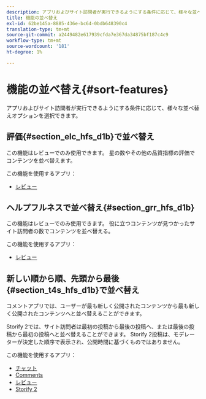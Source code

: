 ```yaml
---
description: アプリおよびサイト訪問者が実行できるようにする条件に応じて、様々な並べ替えオプションを選択できます。
title: 機能の並べ替え
exl-id: 62be145a-8885-436e-bc64-0bdb648390c4
translation-type: tm+mt
source-git-commit: a2449482e617939cfda7e367da34875bf187c4c9
workflow-type: tm+mt
source-wordcount: '181'
ht-degree: 1%

---
```


# 機能の並べ替え{#sort-features}

アプリおよびサイト訪問者が実行できるようにする条件に応じて、様々な並べ替えオプションを選択できます。

## 評価{#section_elc_hfs_d1b}で並べ替え

この機能はレビューでのみ使用できます。 星の数やその他の品質指標の評価でコンテンツを並べ替えます。

この機能を使用するアプリ：

* [レビュー](/help/using/c-about-apps/c-reviews-app/c-reviews-app.md#c_reviews_app)

## ヘルプフルネスで並べ替え{#section_grr_hfs_d1b}

この機能はレビューでのみ使用できます。 役に立つコンテンツが見つかったサイト訪問者の数でコンテンツを並べ替える。

この機能を使用するアプリ：

* [レビュー](/help/using/c-about-apps/c-reviews-app/c-reviews-app.md#c_reviews_app)

## 新しい順から順、先頭から最後{#section_t4s_hfs_d1b}で並べ替え

コメントアプリでは、ユーザーが最も新しく公開されたコンテンツから最も新しく公開されたコンテンツへと並べ替えることができます。

Storify 2では、サイト訪問者は最初の投稿から最後の投稿へ、または最後の投稿から最初の投稿へと並べ替えることができます。 Storify 2投稿は、モデレーターが決定した順序で表示され、公開時間に基づくものではありません。

この機能を使用するアプリ：

* [チャット](/help/using/c-about-apps/c-chat-app/c-chat-app.md#c_chat_app)
* [Comments](/help/using/c-about-apps/c-comments/c-comments.md)
* [レビュー](/help/using/c-about-apps/c-reviews-app/c-reviews-app.md#c_reviews_app)
* [Storify 2](/help/using/c-about-apps/c-storify2/c-storify2.md#c_storify2)
